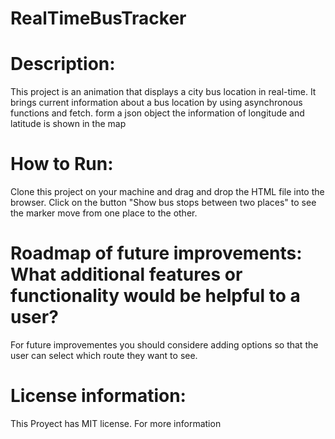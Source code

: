 # RealTimeBusTracker

# Description:

This project is an animation that displays a city bus location in real-time. It brings current information about a 
bus location by using asynchronous functions and fetch. form a json object the information of longitude and latitude 
is shown in the map  

# How to Run: 

Clone this project on your machine and drag and drop the HTML file into the browser. Click on the button 
"Show bus stops between two places" to see the marker move from one place to the other. 

# Roadmap of future improvements: What additional features or functionality would be helpful to a user? 

For future improvementes you should considere adding options so that the user can select which route they want to see.


# License information: 

This Proyect has MIT license. For more information 

